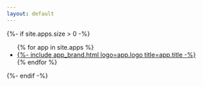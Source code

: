 ```yaml
---
layout: default
---
```


<article class="app-content-container" itemscope itemtype="https://schema.org/ItemList">
    <head>
        <title>{{ site.title }}</title>
    </head>
    {%- if site.apps.size > 0 -%}
    <div class="apps-list">
        <ul >
            {% for app in site.apps %}
            <li>
                <a class="black-link" href="{{ app.url | relative_url }}">
                    {%- include app_brand.html logo=app.logo title=app.title -%}
                </a>
            </li>
            {% endfor %}
        </ul>
    </div>
    {%- endif -%}
</article>
